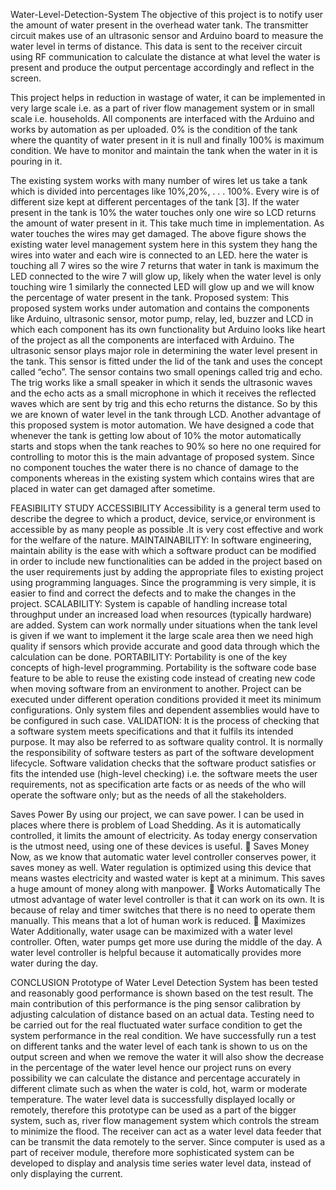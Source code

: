 Water-Level-Detection-System
The objective of this project is to notify user the amount of water present in the overhead water tank.
The transmitter circuit makes use of an ultrasonic sensor and Arduino board to measure the water level in terms of
distance. This data is sent to the receiver circuit using RF communication to calculate the distance at what level the
water is present and produce the output percentage accordingly and reflect in the screen.

This project helps in reduction in wastage of water, it can be implemented in very large scale i.e. as a part of river
flow management system or in small scale i.e. households.
All components are interfaced with the Arduino and works by automation as per uploaded. 0% is the condition of
the tank where the quantity of water present in it is null and finally 100% is maximum condition. We have to
monitor and maintain the tank when the water in it is pouring in it.

The existing system works with many number of wires let us take a tank which is divided into percentages like
10%,20%, . . . 100%. Every wire is of different size kept at different percentages of the tank [3]. If the water
present in the tank is 10% the water touches only one wire so LCD returns the amount of water present in it.
This take much time in implementation. As water touches the wires may get damaged.
The above figure shows the existing water level management system here in this system they hang the wires into
water and each wire is connected to an LED. here the water is touching all 7 wires so the wire 7 returns that water
in tank is maximum the LED connected to the wire 7 will glow up, likely when the water level is only touching
wire 1 similarly the connected LED will glow up and we will know the percentage of water present in the tank.
Proposed system:
This proposed system works under automation and contains the components like Arduino, ultrasonic sensor, motor
pump, relay, led, buzzer and LCD in which each component has its own functionality but Arduino looks like heart
of the project as all the components are interfaced with Arduino. The ultrasonic sensor plays major role in 
determining the water level present in the tank. This sensor is fitted under the lid of the tank and uses the concept
called “echo”. The sensor contains two small openings called trig and echo. The trig works like a small speaker in
which it sends the ultrasonic waves and the echo acts as a small microphone in which it receives the reflected
waves which are sent by trig and this echo returns the distance. So by this we are known of water level in the tank
through LCD. Another advantage of this proposed system is motor automation. We have designed a code that
whenever the tank is getting low about of 10% the motor automatically starts and stops when the tank reaches to
90% so here no one required for controlling to motor this is the main advantage of proposed system. Since no
component touches the water there is no chance of damage to the components whereas in the existing system
which contains wires that are placed in water can get damaged after sometime. 

FEASIBILITY STUDY
ACCESSIBILITY
Accessibility is a general term used to describe the degree to which a product, device, service,or
environment is accessible by as many people as possible .It is very cost effective and work for the welfare
of the nature.
 MAINTAINABILITY:
In software engineering, maintain ability is the ease with which a software product can be modified in
order to include new functionalities can be added in the project based on the user requirements just by
adding the appropriate files to existing project using programming languages. Since the programming is
very simple, it is easier to find and correct the defects and to make the changes in the project.
 SCALABILITY:
System is capable of handling increase total throughput under an increased load when resources (typically
hardware) are added. System can work normally under situations when the tank level is given if we want
to implement it the large scale area then we need high quality if sensors which provide accurate and good
data through which the calculation can be done.
 PORTABILITY:
Portability is one of the key concepts of high-level programming. Portability is the software code base
feature to be able to reuse the existing code instead of creating new code when moving software from an
environment to another. Project can be executed under different operation conditions provided it meet its
minimum configurations. Only system files and dependent assemblies would have to be configured in such
case.
VALIDATION:
It is the process of checking that a software system meets specifications and that it fulfils its intended purpose.
It may also be referred to as software quality control. It is normally the responsibility of software testers as part of
the software development lifecycle.
Software validation checks that the software product satisfies or fits the intended use (high-level checking) i.e. the
software meets the user requirements, not as specification arte facts or as needs of the who will operate the
software only; but as the needs of all the stakeholders.

Saves Power
By using our project, we can save power. I can be used in places where there is problem of Load Shedding.
As it is automatically controlled, it limits the amount of electricity. As today energy conservation is the
utmost need, using one of these devices is useful.
 Saves Money
Now, as we know that automatic water level controller conserves power, it saves money as well. Water
regulation is optimized using this device that means wastes electricity and wasted water is kept at a
minimum. This saves a huge amount of money along with manpower.
 Works Automatically
The utmost advantage of water level controller is that it can work on its own. It is because of relay and
timer switches that there is no need to operate them manually. This means that a lot of human work is
reduced.
 Maximizes Water
Additionally, water usage can be maximized with a water level controller. Often, water pumps get more
use during the middle of the day. A water level controller is helpful because it automatically provides
more water during the day.


CONCLUSION
Prototype of Water Level Detection System has been tested and reasonably good performance is shown based on
the test result. The main contribution of this performance is the ping sensor calibration by adjusting calculation of
distance based on an actual data. Testing need to be carried out for the real fluctuated water surface condition to get
the system performance in the real condition.
We have successfully run a test on different tanks and the water level of each tank is shown to us on the output
screen and when we remove the water it will also show the decrease in the percentage of the water level hence our
project runs on every possibility we can calculate the distance and percentage accurately in different climate such
as when the water is cold, hot, warm or moderate temperature.
The water level data is successfully displayed locally or remotely, therefore this prototype can be used as a part of
the bigger system, such as, river flow management system which controls the stream to minimize the flood.
The receiver can act as a water level data feeder that can be transmit the data remotely to the server.
Since computer is used as a part of receiver module, therefore more sophisticated system can be developed to
display and analysis time series water level data, instead of only displaying the current.
